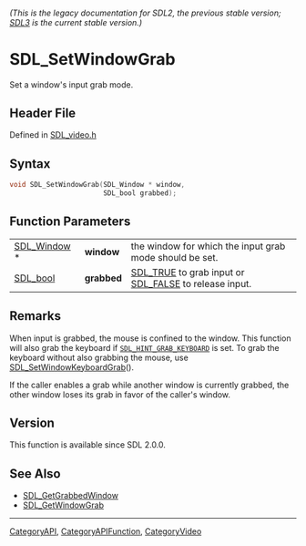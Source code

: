###### (This is the legacy documentation for SDL2, the previous stable version; [SDL3](https://wiki.libsdl.org/SDL3/) is the current stable version.)
# SDL_SetWindowGrab

Set a window's input grab mode.

## Header File

Defined in [SDL_video.h](https://github.com/libsdl-org/SDL/blob/SDL2/include/SDL_video.h)

## Syntax

```c
void SDL_SetWindowGrab(SDL_Window * window,
                       SDL_bool grabbed);
```

## Function Parameters

|                            |             |                                                                                |
| -------------------------- | ----------- | ------------------------------------------------------------------------------ |
| [SDL_Window](SDL_Window) * | **window**  | the window for which the input grab mode should be set.                        |
| [SDL_bool](SDL_bool)       | **grabbed** | [SDL_TRUE](SDL_TRUE) to grab input or [SDL_FALSE](SDL_FALSE) to release input. |

## Remarks

When input is grabbed, the mouse is confined to the window. This function
will also grab the keyboard if
[`SDL_HINT_GRAB_KEYBOARD`](SDL_HINT_GRAB_KEYBOARD) is set. To grab the
keyboard without also grabbing the mouse, use
[SDL_SetWindowKeyboardGrab](SDL_SetWindowKeyboardGrab)().

If the caller enables a grab while another window is currently grabbed, the
other window loses its grab in favor of the caller's window.

## Version

This function is available since SDL 2.0.0.

## See Also

- [SDL_GetGrabbedWindow](SDL_GetGrabbedWindow)
- [SDL_GetWindowGrab](SDL_GetWindowGrab)

----
[CategoryAPI](CategoryAPI), [CategoryAPIFunction](CategoryAPIFunction), [CategoryVideo](CategoryVideo)

